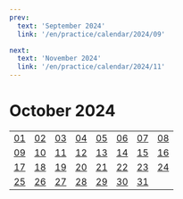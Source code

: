 ```yaml
---
prev:
  text: 'September 2024'
  link: '/en/practice/calendar/2024/09'

next:
  text: 'November 2024'
  link: '/en/practice/calendar/2024/11'
---
```


# October 2024

<table class="calendar">
	<tr>
		<td><a href=/en/practice/prob/2024/10/01>01</a><br><Badge type="tip" text="Def"/></td>
		<td><a href=/en/practice/prob/2024/10/02>02</a><br><Badge type="danger" text="Bid"/></td>
		<td><a href=/en/practice/prob/2024/10/03>03</a><br><Badge type="warning" text="Play"/></td>
		<td><a href=/en/practice/prob/2024/10/04>04</a><br><Badge type="warning" text="Play"/></td>
		<td><a href=/en/practice/prob/2024/10/05>05</a><br><Badge type="tip" text="Def"/></td>
		<td><a href=/en/practice/prob/2024/10/06>06</a><br><Badge type="danger" text="Bid"/></td>
		<td><a href=/en/practice/prob/2024/10/07>07</a><br><Badge type="warning" text="Play"/></td>
		<td><a href=/en/practice/prob/2024/10/08>08</a><br><Badge type="tip" text="Def"/></td>
	</tr>
	<tr>
		<td><a href=/en/practice/prob/2024/10/09>09</a><br><Badge type="danger" text="Bid"/></td>
		<td><a href=/en/practice/prob/2024/10/10>10</a><br><Badge type="warning" text="Play"/></td>
		<td><a href=/en/practice/prob/2024/10/11>11</a><br><Badge type="warning" text="Play"/></td>
		<td><a href=/en/practice/prob/2024/10/12>12</a><br><Badge type="warning" text="Play"/></td>
		<td><a href=/en/practice/prob/2024/10/13>13</a><br><Badge type="danger" text="Bid"/></td>
		<td><a href=/en/practice/prob/2024/10/14>14</a><br><Badge type="warning" text="Play"/></td>
		<td><a href=/en/practice/prob/2024/10/15>15</a><br><Badge type="tip" text="Def"/></td>
		<td><a href=/en/practice/prob/2024/10/16>16</a><br><Badge type="danger" text="Bid"/></td>
	</tr>
	<tr>
		<td><a href=/en/practice/prob/2024/10/17>17</a><br><Badge type="warning" text="Play"/></td>
		<td><a href=/en/practice/prob/2024/10/18>18</a><br><Badge type="warning" text="Play"/></td>
		<td><a href=/en/practice/prob/2024/10/19>19</a><br><Badge type="warning" text="Play"/></td>
		<td><a href=/en/practice/prob/2024/10/20>20</a><br><Badge type="danger" text="Bid"/></td>
		<td><a href=/en/practice/prob/2024/10/21>21</a><br><Badge type="warning" text="Play"/></td>
		<td><a href=/en/practice/prob/2024/10/22>22</a><br><Badge type="tip" text="Def"/></td>
		<td><a href=/en/practice/prob/2024/10/23>23</a><br><Badge type="danger" text="Bid"/></td>
		<td><a href=/en/practice/prob/2024/10/24>24</a><br><Badge type="warning" text="Play"/></td>
	</tr>
    <tr>
        <td><a href=/en/practice/prob/2024/10/25>25</a><br><Badge type="warning" text="Play"/></td>
		<td><a href=/en/practice/prob/2024/10/26>26</a><br><Badge type="warning" text="Play"/></td>
		<td><a href=/en/practice/prob/2024/10/27>27</a><br><Badge type="danger" text="Bid"/></td>
		<td><a href=/en/practice/prob/2024/10/28>28</a><br><Badge type="warning" text="Play"/></td>
		<td><a href=/en/practice/prob/2024/10/29>29</a><br><Badge type="tip" text="Def"/></td>
		<td><a href=/en/practice/prob/2024/10/30>30</a><br><Badge type="danger" text="Bid"/></td>
		<td><a href=/en/practice/prob/2024/10/31>31</a><br><Badge type="warning" text="Play"/></td>
		<td></td>
	</tr>
</table>

[<Badge type="tip" text="Learning ->"/>](/en/learning/calendar/2024/10) <Badge type="info" text="Practice &uarr;"/>